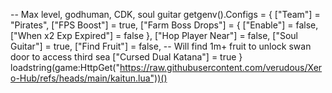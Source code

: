 -- Max level, godhuman, CDK, soul guitar
getgenv().Configs = { 
    ["Team"] = "Pirates",
    ["FPS Boost"] = true,
    ["Farm Boss Drops"] = {
        ["Enable"] = false,
        ["When x2 Exp Expired"] = false
    },
    ["Hop Player Near"] = false,
    ["Soul Guitar"] = true,
    ["Find Fruit"] = false, -- Will find 1m+ fruit to unlock swan door to access third sea
    ["Cursed Dual Katana"] = true
}
loadstring(game:HttpGet("https://raw.githubusercontent.com/verudous/Xero-Hub/refs/heads/main/kaitun.lua"))()
